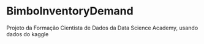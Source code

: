 # BimboInventoryDemand

Projeto da Formação Cientista de Dados da Data Science Academy, usando dados do kaggle
